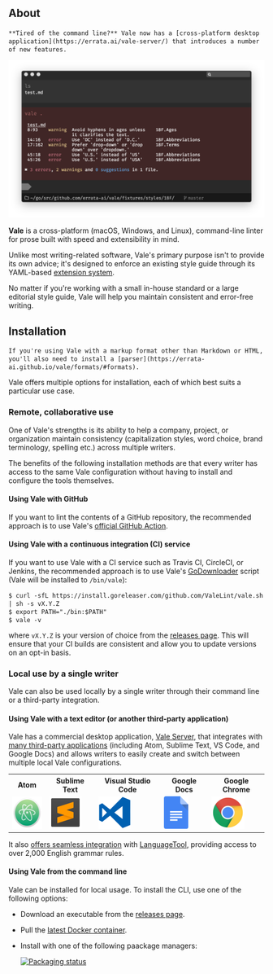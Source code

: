 ## About

```callout{'title': 'Heads up!', 'classes': ['success']}
**Tired of the command line?** Vale now has a [cross-platform desktop application](https://errata.ai/vale-server/) that introduces a number of new features.
```

![Vale Screenshot](img/vale-demo.png)

**Vale** is a cross-platform (macOS, Windows, and Linux), command-line linter for prose built with speed and extensibility in mind.

Unlike most writing-related software, Vale's primary purpose isn't to provide its own advice; it's designed to
enforce an existing style guide through its YAML-based [extension system](/vale/styles).

No matter if you're working with a small in-house standard or a large editorial style guide, Vale
will help you maintain consistent and error-free writing.

## Installation

```callout{'title': 'Heads up!', 'classes': ['tip']}
If you're using Vale with a markup format other than Markdown or HTML, you'll also need to install a [parser](https://errata-ai.github.io/vale/formats/#formats).
```

Vale offers multiple options for installation, each of which best suits a particular use case.

### Remote, collaborative use

One of Vale's strengths is its ability to help a company, project, or organization maintain consistency (capitalization styles, word choice, brand terminology, spelling etc.) across multiple writers.

The benefits of the following installation methods are that every writer has access to the same Vale configuration without having to install and configure the tools themselves.

#### Using Vale with GitHub

If you want to lint the contents of a GitHub repository, the recommended approach is to use Vale's [official GitHub Action](https://github.com/errata-ai/vale-action).

#### Using Vale with a continuous integration (CI) service

If you want to use Vale with a CI service such as Travis CI, CircleCI, or Jenkins, the recommended approach is to use Vale's
[GoDownloader](https://github.com/goreleaser/godownloader) script (Vale will be installed to `/bin/vale`):

```console
$ curl -sfL https://install.goreleaser.com/github.com/ValeLint/vale.sh | sh -s vX.Y.Z
$ export PATH="./bin:$PATH"
$ vale -v
```
where `vX.Y.Z` is your version of choice from the [releases page](https://github.com/errata-ai/vale/releases). This will ensure that your CI builds are consistent and allow you to update versions on an opt-in basis.

### Local use by a single writer

Vale can also be used locally by a single writer through their command line or a third-party integration.

#### Using Vale with a text editor (or another third-party application)

Vale has a commercial desktop application, [Vale Server](https://errata.ai/vale-server/), that integrates with [many third-party applications](https://errata-ai.github.io/vale-server/docs/usage#step-5-using-a-client-application) (including Atom, Sublime Text, VS Code, and Google Docs) and allows writers to easily create and switch between multiple local Vale configurations.

<table style="width:100%">
  <tr>
    <th>Atom</th>
    <th>Sublime Text</th>
    <th>Visual Studio Code</th>
    <th>Google Docs</th>
    <th>Google Chrome</th>
  </tr>
  <tr>
    <td><a href="https://github.com/errata-ai/vale-atom"><img alt="Atom Logo" src="img/atom.png" title="Atom" height="64"></a></td>
    <td><a href="https://github.com/errata-ai/SubVale"><img alt="Sublime Text Logo" src="img/sublime.png" title="Sublime Text" height="64"></a></td>
    <td><a href="https://github.com/errata-ai/vale-vscode"><img alt="VS Code Logo" src="img/vscode.png" title="Visual Studio Code" height="64"></a></td>
    <td><a href="https://errata-ai.github.io/vale-server/docs/gdocs"><img alt="Google Docs" src="img/gdocs.png" title="Google Docs" height="64"></a></td>
    <td><a href="https://errata-ai.github.io/vale-server/docs/chrome"><img alt="Chrome Logo" src="img/chrome.png" title="Google Chrome" height="64"></a></td>
  </tr>
</table>

It also [offers seamless integration](https://errata-ai.github.io/vale-server/docs/style#third-party-styles) with [LanguageTool](https://www.languagetool.org/), providing access to over 2,000 English grammar rules.

#### Using Vale from the command line

Vale can be installed for local usage. To install the CLI, use one of the following options:

- Download an executable from the [releases page](https://github.com/errata-ai/vale/releases).
- Pull the [latest Docker container](https://cloud.docker.com/repository/docker/jdkato/vale).
- Install with one of the following paackage managers:

    [![Packaging status](https://repology.org/badge/vertical-allrepos/vale.svg)](https://repology.org/project/vale/versions)

